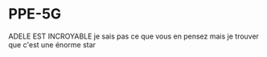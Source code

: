 # PPE-5G
ADELE EST INCROYABLE je sais pas ce que vous en pensez mais je trouver que c'est une énorme star
